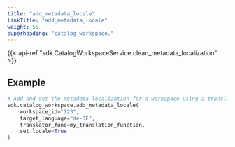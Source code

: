```yaml
---
title: "add_metadata_locale"
linkTitle: "add_metadata_locale"
weight: 55
superheading: "catalog_workspace."
---
```


{{< api-ref "sdk.CatalogWorkspaceService.clean_metadata_localization" >}}

## Example

```python
# Add and set the metadata localization for a workspace using a translation function.
sdk.catalog_workspace.add_metadata_locale(
    workspace_id="123",
    target_language="de-DE",
    translator_func=my_translation_function,
    set_locale=True
)
